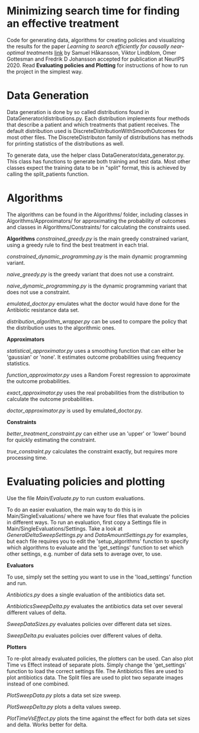 # Minimizing search time for finding an effective treatment
Code for generating data, algorithms for creating policies and visualizing the results for the paper *Learning to search efficiently for causally near-optimal treatments* [link](https://arxiv.org/abs/2007.00973)  by Samuel Håkansson, Viktor Lindblom, Omer Gottesman and Fredrik D Johansson accepted for publication at NeurIPS 2020. Read **Evaluating policies and Plotting** for instructions of how to
run the project in the simplest way.

# Data Generation
Data generation is done by so called distributions found in DataGenerator/distributions.py. Each distribution implements
four methods that describe a patient and which treatments that patient receives. The default distribution used is 
DiscreteDistributionWithSmoothOutcomes for most other files. The DiscreteDistributon family of distributions has 
methods for printing statistics of the distributions as well.

To generate data, use the helper class DataGenerator/data_generator.py. This class has functions to generate both 
training and test data. Most other classes expect the training data to be in "split" format, this is achieved by calling
the split_patients function.

# Algorithms
The algorithms can be found in the Algorithms/ folder, including classes in Algorithms/Approximators/ for approximating
the probability of outcomes and classes in Algorithms/Constraints/ for calculating the constraints used.

**Algorithms**
*constrained_greedy.py* is the main greedy constrained variant, using a greedy rule to find the best treatment in each
trial.

*constrained_dynamic_programming.py* is the main dynamic programming variant.

*naive_greedy.py* is the greedy variant that does not use a constraint.

*naive_dynamic_programming.py* is the dynamic programming variant that does not use a constraint.

*emulated_doctor.py* emulates what the doctor would have done for the Antibiotic resistance data set.

*distribution_algorithm_wrapper.py* can be used to compare the policy that the distribution uses to the algorithmic 
ones.

**Approximators**

*statistical_approximator.py* uses a smoothing function that can either be 'gaussian' or 'none'. It estimates outcome 
probabilities using frequency statistics.

*function_approximator.py* uses a Random Forest regression to approximate the outcome probabilities.

*exact_approximator.py* uses the real probabilities from the distribution to calculate the outcome probabilities.

*doctor_approximator.py* is used by emulated_doctor.py.

**Constraints**

*better_treatment_constraint.py* can either use an 'upper' or 'lower' bound for quickly estimating the constraint.

*true_constraint.py* calculates the constraint exactly, but requires more processing time.

# Evaluating policies and plotting

Use the file *Main/Evaluate.py* to run custom evaluations.

To do an easier evaluation, the main way to do this is in Main/SingleEvaluations/ where we have four files that evaluate
the policies in different ways. To run an evaluation, first copy a Settings file in Main/SingleEvaluations/Settings.
Take a look at *GeneralDeltaSweepSettings.py* and *DataAmountSettings.py* for examples, but each file requires you to
edit the 'setup_algorithms' function to specify which algorithms to evaluate and the 'get_settings' function to set 
which other settings, e.g. number of data sets to average over, to use.

**Evaluators**

To use, simply set the setting you want to use in the 'load_settings' function and run.

*Antibiotics.py* does a single evaluation of the antibiotics data set.

*AntibioticsSweepDelta.py* evaluates the antibiotics data set over several different values of delta.

*SweepDataSizes.py* evaluates policies over different data set sizes.

*SweepDelta.pu* evaluates policies over different values of delta.

**Plotters**

To re-plot already evaluated policies, the plotters can be used. Can also plot Time vs Effect instead of separate plots.
Simply change the 'get_settings' function to load the correct settings file. The Antibiotics files are used to plot 
antibiotics data. The Split files are used to plot two separate images instead of one combined.

*PlotSweepData.py* plots a data set size sweep.

*PlotSweepDelta.py* plots a delta values sweep.

*PlotTimeVsEffect.py* plots the time against the effect for both data set sizes and delta. Works better for delta.
